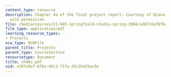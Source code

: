 ```yaml
---
content_type: resource
description: Chapter 4a of the final project report. Courtesy of Diana Bernal. Used
  with permission.
file: /media/courses/11-945-springfield-studio-spring-2004/a367c6e76f6addc2f17ad3c2b425ac5e_ch4Az.pdf
file_type: application/pdf
learning_resource_types:
- Projects
ocw_type: OCWFile
parent_title: Projects
parent_type: CourseSection
resourcetype: Document
title: ch4Az.pdf
uid: a367c6e7-6f6a-ddc2-f17a-d3c2b425ac5e
---
```

